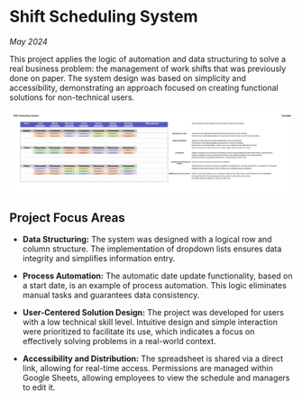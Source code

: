# Shift Scheduling System

*May 2024*

This project applies the logic of automation and data structuring to solve a real business problem: the management of work shifts that was previously done on paper. The system design was based on simplicity and accessibility, demonstrating an approach focused on creating functional solutions for non-technical users.

![Shift Scheduling Screenshot](shifts.jpg)

## Project Focus Areas

*   **Data Structuring:** The system was designed with a logical row and column structure. The implementation of dropdown lists ensures data integrity and simplifies information entry.

*   **Process Automation:** The automatic date update functionality, based on a start date, is an example of process automation. This logic eliminates manual tasks and guarantees data consistency.

*   **User-Centered Solution Design:** The project was developed for users with a low technical skill level. Intuitive design and simple interaction were prioritized to facilitate its use, which indicates a focus on effectively solving problems in a real-world context.

*   **Accessibility and Distribution:** The spreadsheet is shared via a direct link, allowing for real-time access. Permissions are managed within Google Sheets, allowing employees to view the schedule and managers to edit it.


